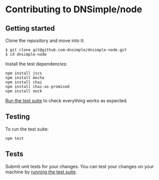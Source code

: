 # Contributing to DNSimple/node

## Getting started

Clone the repository and move into it:

```
$ git clone git@github.com:dnsimple/dnsimple-node.git
$ cd dnsimple-node
```

Install the test dependencies:

```
npm install jscs
npm install mocha
npm install chai
npm install chai-as-promised
npm install nock
```

[Run the test suite](#testing) to check everything works as expected.

## Testing

To run the test suite:

```
npm test
```

## Tests

Submit unit tests for your changes. You can test your changes on your machine by [running the test suite](#testing).
